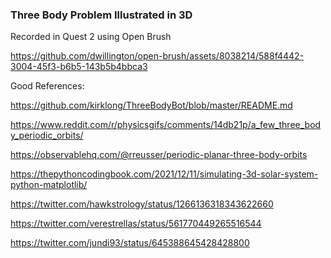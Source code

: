 ### Three Body Problem Illustrated in 3D


Recorded in Quest 2 using Open Brush

https://github.com/dwillington/open-brush/assets/8038214/588f4442-3004-45f3-b6b5-143b5b4bbca3

Good References:

https://github.com/kirklong/ThreeBodyBot/blob/master/README.md

https://www.reddit.com/r/physicsgifs/comments/14db21p/a_few_three_body_periodic_orbits/

https://observablehq.com/@rreusser/periodic-planar-three-body-orbits

https://thepythoncodingbook.com/2021/12/11/simulating-3d-solar-system-python-matplotlib/

https://twitter.com/hawkstrology/status/1266136318343622660

https://twitter.com/verestrellas/status/561770449265516544

https://twitter.com/jundi93/status/645388645428428800

